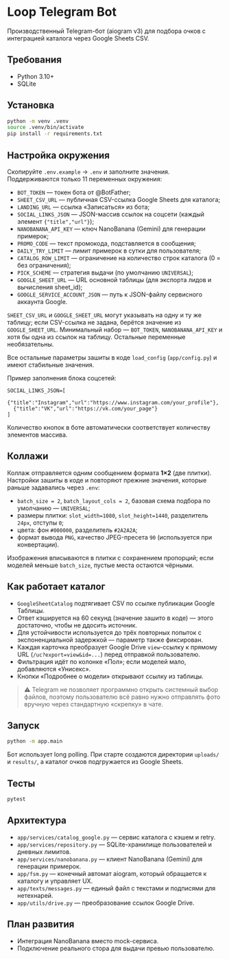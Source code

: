 # Loop Telegram Bot

Производственный Telegram-бот (aiogram v3) для подбора очков с интеграцией каталога через Google Sheets CSV.

## Требования

- Python 3.10+
- SQLite

## Установка

```bash
python -m venv .venv
source .venv/bin/activate
pip install -r requirements.txt
```

## Настройка окружения

Скопируйте `.env.example` → `.env` и заполните значения. Поддерживаются только 11 переменных окружения:

- `BOT_TOKEN` — токен бота от @BotFather;
- `SHEET_CSV_URL` — публичная CSV-ссылка Google Sheets для каталога;
- `LANDING_URL` — ссылка «Записаться» из бота;
- `SOCIAL_LINKS_JSON` — JSON-массив ссылок на соцсети (каждый элемент `{"title","url"}`);
- `NANOBANANA_API_KEY` — ключ NanoBanana (Gemini) для генерации примерок;
- `PROMO_CODE` — текст промокода, подставляется в сообщения;
- `DAILY_TRY_LIMIT` — лимит примерок в сутки для пользователя;
- `CATALOG_ROW_LIMIT` — ограничение на количество строк каталога (0 = без ограничения);
- `PICK_SCHEME` — стратегия выдачи (по умолчанию `UNIVERSAL`);
- `GOOGLE_SHEET_URL` — URL основной таблицы (для экспорта лидов и вычисления sheet_id);
- `GOOGLE_SERVICE_ACCOUNT_JSON` — путь к JSON-файлу сервисного аккаунта Google.

`SHEET_CSV_URL` и `GOOGLE_SHEET_URL` могут указывать на одну и ту же таблицу; если CSV-ссылка не задана, берётся значение из `GOOGLE_SHEET_URL`. Минимальный набор — `BOT_TOKEN`, `NANOBANANA_API_KEY` и хотя бы одна из ссылок на таблицу. Остальные переменные необязательны.

Все остальные параметры зашиты в коде `load_config` (`app/config.py`) и имеют стабильные значения.

Пример заполнения блока соцсетей:

```
SOCIAL_LINKS_JSON=[
  {"title":"Instagram","url":"https://www.instagram.com/your_profile"},
  {"title":"VK","url":"https://vk.com/your_page"}
]
```

Количество кнопок в боте автоматически соответствует количеству элементов массива.

## Коллажи

Коллаж отправляется одним сообщением формата **1×2** (две плитки). Настройки зашиты в коде и повторяют прежние значения,
которые раньше задавались через `.env`:

- `batch_size = 2`, `batch_layout_cols = 2`, базовая схема подбора по умолчанию — `UNIVERSAL`;
- размеры плитки: `slot_width=1080`, `slot_height=1440`, разделитель `24px`, отступы `0`;
- цвета: фон `#000000`, разделитель `#2A2A2A`;
- формат вывода `PNG`, качество JPEG-пресета `90` (используется при конвертации).

Изображения вписываются в плитки с сохранением пропорций; если моделей меньше `batch_size`, пустые места остаются чёрными.

## Как работает каталог

- `GoogleSheetCatalog` подтягивает CSV по ссылке публикации Google Таблицы.
- Ответ кэшируется на 60 секунд (значение зашито в коде) — этого достаточно, чтобы не ддосить источник.
- Для устойчивости используется до трёх повторных попыток с экспоненциальной задержкой — параметр также фиксирован.
- Каждая карточка преобразует Google Drive `view`-ссылку к прямому URL (`/uc?export=view&id=...`) перед отправкой пользователю.
- Фильтрация идёт по колонке «Пол»; если моделей мало, добавляются «Унисекс».
- Кнопки «Подробнее о модели» открывают ссылку из таблицы.

> ⚠️ Telegram не позволяет программно открыть системный выбор файлов, поэтому пользователю всё равно нужно отправлять фото вручную через стандартную «скрепку» в чате.

## Запуск

```bash
python -m app.main
```

Бот использует long polling. При старте создаются директории `uploads/` и `results/`, а каталог очков подгружается из Google Sheets.

## Тесты

```bash
pytest
```

## Архитектура

- `app/services/catalog_google.py` — сервис каталога с кэшем и retry.
- `app/services/repository.py` — SQLite-хранилище пользователей и дневных лимитов.
- `app/services/nanobanana.py` — клиент NanoBanana (Gemini) для генерации примерок.
- `app/fsm.py` — конечный автомат aiogram, который обращается к каталогу и управляет UX.
- `app/texts/messages.py` — единый файл с текстами и подписями для нетехнарей.
- `app/utils/drive.py` — преобразование ссылок Google Drive.

## План развития

- Интеграция NanoBanana вместо mock-сервиса.
- Подключение реального стора для выдачи превью пользователю.
